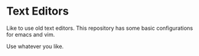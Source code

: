 # Text Editors

Like to use old text editors. This repository has some basic configurations for emacs and vim.

Use whatever you like.